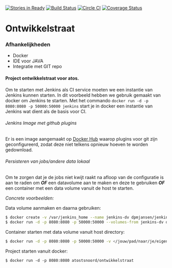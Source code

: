 [![Stories in Ready](https://badge.waffle.io/vincentfree/Ontwikkelstraat.png?label=ready&title=Ready)](https://waffle.io/vincentfree/Ontwikkelstraat)
[![Build Status](https://travis-ci.org/vincentfree/Ontwikkelstraat.svg?branch=master)](https://travis-ci.org/vincentfree/Ontwikkelstraat)
[![Circle CI](https://circleci.com/gh/vincentfree/Ontwikkelstraat.svg?style=svg)](https://circleci.com/gh/vincentfree/Ontwikkelstraat)
[![Coverage Status](https://coveralls.io/repos/vincentfree/Ontwikkelstraat/badge.svg?branch=master&service=github)](https://coveralls.io/github/vincentfree/Ontwikkelstraat?branch=master)
# Ontwikkelstraat

### Afhankelijkheden

* Docker
* IDE voor JAVA
* Integratie met GIT repo

#### Project ontwikkelstraat voor atos.

Om te starten met Jenkins als CI service moeten we  een instantie van Jenkins kunnen starten.
In dit voorbeeld hebben we gebruik gemaakt van docker om Jenkins te starten.
Met het commando `docker run -d -p 8080:8080 -p 50000:50000 jenkins` start je in docker een instantie van Jenkins wat dient als de basis voor CI.

###### Jenkins Image met github plugins
Er is een image aangemaakt op [Docker Hub](https://hub.docker.com/r/dpmjansen/jenkins/) waarop plugins voor git zijn geconfigureerd, zodat deze niet telkens opnieuw hoeven te worden gedownload.

###### Persisteren van jobs/andere data lokaal
Om te zorgen dat je de jobs niet kwijt raakt na afloop van de configuratie is aan te raden om ***OF*** een datavolume aan te maken en deze te gebruiken ***OF*** een container met een data volume vanuit de host te starten.

*Concrete voorbeelden:*

Data volume aanmaken en daarna gebruiken:
```bash
$ docker create -v /var/jenkins_home --name jenkins-dv dpmjansen/jenkins
$ docker run -d -p 8080:8080 -p 50000:50000 --volumes-from jenkins-dv dpmjansen/jenkins
```

Container starten met data volume vanuit host directory:
```bash
$ docker run -d -p 8080:8080 -p 50000:50000 -v </jouw/pad/naar/je/eigen>/var/jenkins_home:/var/jenkins_home dpmjansen/jenkins
```

Project starten vanuit docker:
```
$ docker run -d -p 8080:8080 atostsnoord/ontwikkelstraat
```
